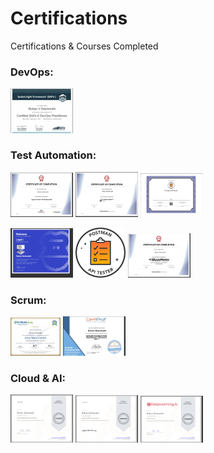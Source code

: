 # Certifications

Certifications & Courses Completed

### DevOps:

<img src = "images/safe_devops_6.png" width=100>

### Test Automation:

<img src = "images/Cypress_automation.png" width=100> <img src = "images/JMeter_Professional.png" width=100> <img src = "images/Postman_API_TESTER_CERTIFICATE.png" width=100>

<img src = "images/Robocorp-robotframeWork.png" width=100> <img src = "images/Postman - Postman API Tester - 2024-01-27.png" width=80> <img src = "images/Selenium_python.png" width=100>

### Scrum:

<img src = "images/scrumMaster.png" width=80> <img src = "images/Scrum_foundation.png" width=100> 

### Cloud & AI:

<img src = "images/cloud_computing_foundation.png" width=100> <img src = "images/IOT.png" width=100> <img src = "images/AI for Everyone.png" width=100>
